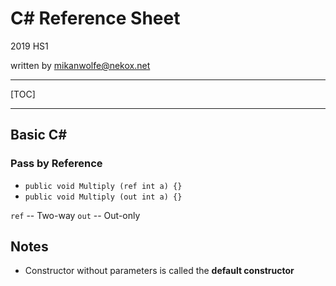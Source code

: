 # C# Reference Sheet

2019 HS1

written by mikanwolfe@nekox.net

---

[TOC]

---

## Basic C#

### Pass by Reference

* `public void Multiply (ref int a) {}`
* `public void Multiply (out int a) {}`

`ref` -- Two-way
`out` -- Out-only

## Notes

* Constructor without parameters is called the **default constructor**